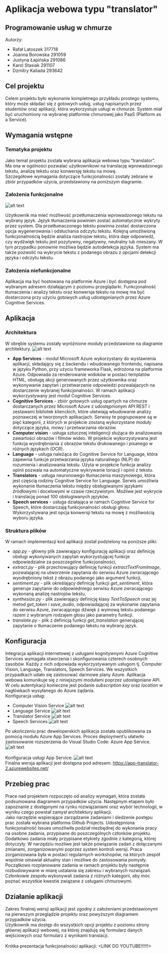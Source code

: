 # Aplikacja webowa typu "translator"
## Programowanie usług w chmurze

Autorzy:
- Rafał Latoszek 317718
- Joanna Borowska 291059
- Justyna Łapińska 291086
- Karol Stasiak 291107
- Dzmitry Kaliada 293642

## Cel projektu
Celem projektu było wykonanie kompletnego przykładu prostego systemu, który może składać się z gotowych usług, usług napisanych przez studentów oraz aplikacji, która wykorzystuje usługi w chmurze. System miał być uruchomiony na wybranej platformie chmurowej jako PaaS (Platform as a Service).

## Wymagania wstępne
### Tematyka projektu
Jako temat projektu została wybrana aplikacja webowa typu “translator”. Ma ona w ogólności pozwalać użytkownikowi na translację wprowadzonego tekstu, analizę tekstu oraz konwersję tekstu na mowę.
<br>
Szczegółowe wymagania dotyczące funkcjonalności zostały zebrane w zbiór przypadków użycia, przedstawiony na poniższym diagramie. 
### Założenia funkcjonalne
![alt text](https://github.com/borowskj/PUCH/blob/master/images/use_cases2.png?raw=true)

Użytkownik ma mieć możliwość przetłumaczenia wprowadzonego tekstu na wybrany język. Język tłumaczenia powinien zostać automatycznie wykryty przez system. Dla przetłumaczonego tekstu powinna zostać dostarczona opcja wygenerowania i odsłuchania odczytu tekstu. Kolejną umożliwioną funkcjonalnością będzie analiza nastrojów tekstu, która daje odpowiedź, czy wydźwięk tekstu jest pozytywny, negatywny, neutralny lub mieszany. W tym przypadku ponownie możliwa będzie autodetekcja języka. System ma także pozwolić na wykrycie tekstu z podanego obrazu z opcjami detekcji języka i odczytu tekstu.

### Założenia niefunkcjonalne
Aplikacja ma być hostowana na platformie Azure i być dostępna pod wybranym adresem działającym z poziomu przeglądarki. Funkcjonalność tłumaczenia i analizy tekstu oraz konwersja tekstu na mowę ma być dostarczona przy użyciu gotowych usług udostępnianych przez Azure Cognitive Services.

## Aplikacja
### Architektura
W obrębie systemu zostały wyróżnione moduły przedstawione na diagramie architektury.
![alt text](https://github.com/borowskj/PUCH/blob/master/images/architecture2.png?raw=true)

- <strong>App Services</strong> - moduł Microsoft Azure wykorzystany do wystawienia aplikacji, składający się z backendu i wbudowanego frontendu, napisana w języku Python, przy użyciu frameworka Flask, wdrożona na platformie Azure. Odpowiada za renderowanie widoków w postaci templatów HTML, obsługę akcji generowanych przez użytkownika oraz wykonywanie zapytań i przetwarzanie odpowiedzi pozwalajacych na dostarczenie wybranej funkcjonalności. W ramach aplikacji wykorzystywany jest moduł Cognitive Services.
- <strong>Cognitive Services</strong> - zbiór gotowych usług opartych na chmurze dostarczanych przez Microsoft Azure z udostępnionym API REST i zestawami bibliotek klienckich, które ułatwiają wbudowanie analizy poznawczej w tworzonych aplikacjach. Serwisy te pogrupowane są w pięć kategorii, z których w projekcie zostaną wykorzystane moduły dotyczące języka, mowy i przetwarzania obrazów.
- <strong>Computer vision</strong> - usługa sztucznej inteligencji służąca do analizowania zawartości obrazów i filmów wideo. W projekcie wykorzystywana jest funkcja wyodrębniania z obrazów tekstu drukowanego i pisanego w różnych językach (OCR). 
- <strong>Language</strong> - usługa należąca do Cognitive Service for Language, która zapewnia funkcje przetwarzania języka naturalnego (NLP) do rozumienia i analizowania tekstu. Użyta w projekcie funkcja analizy opinii pozwala na automatyczne wykrywanie tonacji i opinii z tekstu.
- <strong>Translators</strong> - usługa neuronowego tłumaczenia maszynowego, która jest częścią rodziny Cognitive Service for Language. Serwis umożliwia wykonanie tłumaczenia tekstu między obsługiwanymi językami źródłowymi i docelowymi w czasie rzeczywistym. Możliwe jest wykrycie i translację ponad 100 obsługiwanych języków.
- <strong>Speech services</strong> - usługa działająca w ramach Cognitive Service for Speech, które dostarczają funkcjonalności obsługi głosu. Wykorzystywana jest opcja konwersji tekstu na mowę z możliwością wyboru języka.

### Struktura plików
W ramach implementacji kod aplikacji został podzielony na poniższe pliki:
- <em>app.py</em> - główny plik zawierający konfigurację aplikacji oraz definicję obsługi wykonywanych zapytań wykorzystującej funkcje odpowiedzialne za poszczególne funkcjonalności,
- <em>extract.py</em> - plik przechowujący definicję funkcji <em>extractTextFromImage</em>, pozwalającej na utworzenie zapytania do serwisu Azure zwracającego wyodrębniony tekst z obrazu podanego jako argument funkcji,
- <em>sentiment.py</em> - plik określający definicję  funkcji <em>get_sentiment</em>, która generuje zapytanie do odpowiedniego serwisu Azure zwracającego wykonaną analizę nastrojów tekstu,
- <em>synthesize.py</em> - plik zawierający definicję klasy <em>TextToSpeech</em> oraz jej metod <em>get_token</em> i <em>save_audio</em>, odpowiadającej za wykonanie zapytania do serwisu Azure,  zwracającego dźwięk z wymową tekstu podanego razem z wybranym rodzajem głosu jako parametry funkcji.
- <em>translate.py</em> - plik z definicją funkcji <em>get_translation</em> generującej zapytanie o tłumaczenie podanego tekstu na wybrany język.

## Konfiguracja 
Integracja aplikacji internetowej z usługami kognitywnymi Azure Cognitive Services wymagała stworzenia i skonfigurowania czterech osobnych zasobów. Każdy z nich odpowiada wykorzystywanym usługom tj. Computer Vision, Language, Translators, Speech Services. We wszystkich przypadkach udało się zastosować darmowe plany Azure.  Aplikacja webowa komunikuje się z niniejszymi modułami poprzez udostępniane API. W celu autentykacji konieczne jest podanie <em>subscription key</em> oraz <em>location</em> w nagłówkach wysyłanego do Azure żądania.
<br>
Konfiguracja usług:
- Computer Vision Service
  ![alt text](https://github.com/borowskj/PUCH/blob/master/images/computer-vision-service-config.png?raw=true)
- Language Service
  ![alt text](https://github.com/borowskj/PUCH/blob/master/images/language-service-config.png?raw=true)
- Translator Service
  ![alt text](https://github.com/borowskj/PUCH/blob/master/images/translator-service-config.png?raw=true)
- Speech Services
  ![alt text](https://github.com/borowskj/PUCH/blob/master/images/speech-service-config.png?raw=true)

Po ukończeniu prac deweloperskich aplikacja została opublikowana za pomocą modułu Azure App Services. Proces deployment’u ułatwiło zastosowanie rozszerzenia do Visual Studio Code: Azure App Service. <br>
![alt text](https://github.com/borowskj/PUCH/blob/master/images/vs-project.png?raw=true) <br>
<br>Konfiguracja usługi App Service:
![alt text](https://github.com/borowskj/PUCH/blob/master/images/web-app-config.png?raw=true) <br>
Finalna wersja aplikacji jest dostępna pod adresem: <https://app-translator-2.azurewebsites.net/>

## Przebieg prac
Prace nad projektem rozpoczęto od analizy wymagań, która została podsumowana diagramem przypadków użycia. Następnym etapem było zapoznanie z dostępnymi na rynku rozwiązaniami oraz wybór technologii, w wyniku czego powstał zamysł architektury aplikacji.<br>
Jako narzędzie wspierające zarządzanie zadaniami i śledzenie postępu prac została wybrana platforma Github Projects. Udostępniona funkcjonalność Issues umożliwiła podział niezbędnej do wykonania pracy na osobne zadania, przypisane do poszczególnych członków projektu. Dodatkowo zadania miały przypisane etykiety zgodnie z kategorią, której dotyczyły. W narzędziu możliwe jest także powiązanie zadań z dołączanymi zmianami, zorganizowanymi poprzez system kontroli wersji.
Praca zorganizowana była w postaci regularnych workshopów, na których zespół wspólnie omawiał aktualny stan i możliwe do zastosowania pomysły. Początkowo rozplanowane zadania w ramach projektu były następnie rozbudowywane w miarę ustalania się zakresu i wybranych rozwiązań. Członkowie zespołu wykonywali zadania  z różnych kategorii, aby móc poznać wszystkie kwestie związane z usługami chmurowymi.
## Działanie aplikacji
Zakres finalnej wersji aplikacji jest zgodny z założeniami przedstawionymi na pierwszym przeglądzie projektu oraz powyższym diagramem przypadków użycia.<br>
Użytkownik ma dostęp do wszystkich opcji projektu z poziomu strony głównej aplikacji webowej, na której znajduję się formularz danych wejściowych oraz formularz z wynikami translacji.
<br> <br>
Krótka prezentacja funkcjonalności aplikacji: <LINK DO YOUTUBE!!!!!!>
